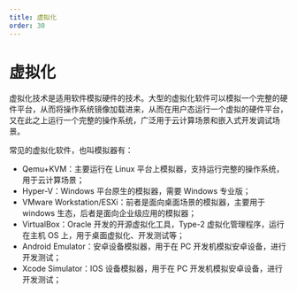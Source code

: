 ```yaml
---
title: 虚拟化
order: 30
---
```


# 虚拟化
虚拟化技术是适用软件模拟硬件的技术。大型的虚拟化软件可以模拟一个完整的硬件平台，从而将操作系统镜像加载进来，从而在用户态运行一个虚拟的硬件平台，又在此之上运行一个完整的操作系统，广泛用于云计算场景和嵌入式开发调试场景。

常见的虚拟化软件，也叫模拟器有：
+ Qemu+KVM：主要运行在 Linux 平台上模拟器，支持运行完整的操作系统，用于云计算场景；
+ Hyper-V：Windows 平台原生的模拟器，需要 Windows 专业版；
+ VMware Workstation/ESXi：前者是面向桌面场景的模拟器，主要用于 windows 生态，后者是面向企业级应用的模拟器；
+ VirtualBox：Oracle 开发的开源虚拟化工具，Type-2 虚拟化管理程序，运行在主机 OS 上，用于桌面虚拟化、开发测试等；
+ Android Emulator：安卓设备模拟器，用于在 PC 开发机模拟安卓设备，进行开发测试；
+ Xcode Simulator：IOS 设备模拟器，用于在 PC 开发机模拟安卓设备，进行开发测试；